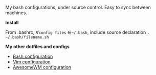 My bash configurations, under source control. 
Easy to sync between machines.

**Install**

From .bashrc, &forall;`config files` &isin;`~/.bash`, include 
source declaration `. ~/.bash/filename.sh`


**My other dotfiles and configs** 

* [Bash configuration](https://github.com/echelon/dotfiles-bash)
* [Vim configuration](https://github.com/echelon/dotfiles-vim)
* [AwesomeWM configuration](https://github.com/echelon/dotfiles-awesome)

